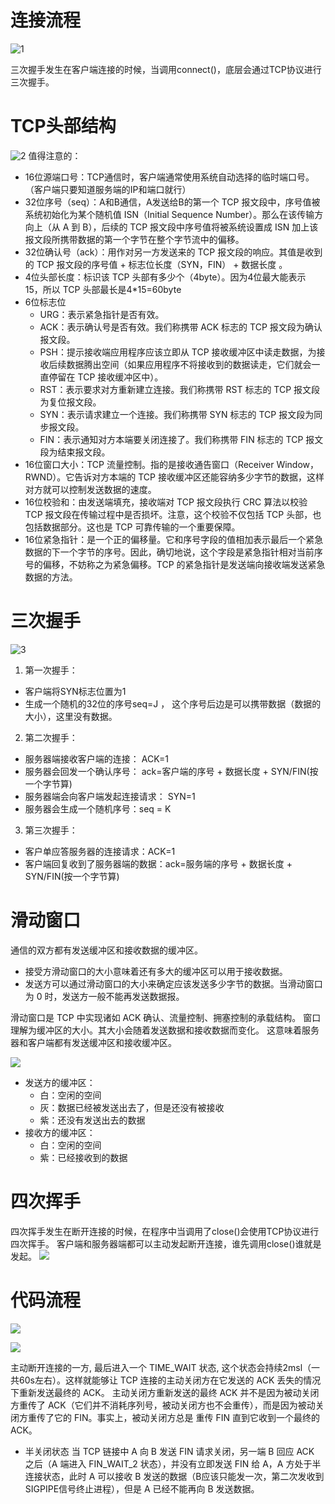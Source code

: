 # 连接流程
![1](photo/连接流程.png)


三次握手发生在客户端连接的时候，当调用connect()，底层会通过TCP协议进行三次握手。


# TCP头部结构
![2](photo/TCP头部结构.png)
值得注意的：
* 16位源端口号：TCP通信时，客户端通常使用系统自动选择的临时端口号。（客户端只要知道服务端的IP和端口就行）
* 32位序号（seq）：A和B通信，A发送给B的第一个 TCP 报文段中，序号值被系统初始化为某个随机值 ISN（Initial Sequence Number）。那么在该传输方向上（从 A 到 B），后续的 TCP 报文段中序号值将被系统设置成 ISN 加上该报文段所携带数据的第一个字节在整个字节流中的偏移。
* 32位确认号（ack）：用作对另一方发送来的 TCP 报文段的响应。其值是收到的 TCP 报文段的序号值 + 标志位长度（SYN，FIN） + 数据长度 。
* 4位头部长度：标识该 TCP 头部有多少个（4byte）。因为4位最大能表示 15，所以 TCP 头部最长是4*15=60byte
* 6位标志位
    * URG：表示紧急指针是否有效。
    * ACK：表示确认号是否有效。我们称携带 ACK 标志的 TCP 报文段为确认报文段。
    * PSH：提示接收端应用程序应该立即从 TCP 接收缓冲区中读走数据，为接收后续数据腾出空间（如果应用程序不将接收到的数据读走，它们就会一直停留在 TCP 接收缓冲区中）。
    * RST：表示要求对方重新建立连接。我们称携带 RST 标志的 TCP 报文段为复位报文段。
    * SYN：表示请求建立一个连接。我们称携带 SYN 标志的 TCP 报文段为同步报文段。
    * FIN：表示通知对方本端要关闭连接了。我们称携带 FIN 标志的 TCP 报文段为结束报文段。
* 16位窗口大小：TCP 流量控制。指的是接收通告窗口（Receiver Window，RWND）。它告诉对方本端的 TCP 接收缓冲区还能容纳多少字节的数据，这样对方就可以控制发送数据的速度。
* 16位校验和：由发送端填充，接收端对 TCP 报文段执行 CRC 算法以校验 TCP 报文段在传输过程中是否损坏。注意，这个校验不仅包括 TCP 头部，也包括数据部分。这也是 TCP 可靠传输的一个重要保障。
* 16位紧急指针：是一个正的偏移量。它和序号字段的值相加表示最后一个紧急数据的下一个字节的序号。因此，确切地说，这个字段是紧急指针相对当前序号的偏移，不妨称之为紧急偏移。TCP 的紧急指针是发送端向接收端发送紧急数据的方法。


# 三次握手
![3](photo/三次握手.png)

1. 第一次握手：
* 客户端将SYN标志位置为1
* 生成一个随机的32位的序号seq=J ， 这个序号后边是可以携带数据（数据的大小），这里没有数据。
2. 第二次握手：
* 服务器端接收客户端的连接： ACK=1
* 服务器会回发一个确认序号： ack=客户端的序号 + 数据长度 + SYN/FIN(按一个字节算)
* 服务器端会向客户端发起连接请求： SYN=1
* 服务器会生成一个随机序号：seq = K
3. 第三次握手：
* 客户单应答服务器的连接请求：ACK=1
* 客户端回复收到了服务器端的数据：ack=服务端的序号 + 数据长度 + SYN/FIN(按一个字节算)


# 滑动窗口
通信的双方都有发送缓冲区和接收数据的缓冲区。
* 接受方滑动窗口的大小意味着还有多大的缓冲区可以用于接收数据。
* 发送方可以通过滑动窗口的大小来确定应该发送多少字节的数据。当滑动窗口为 0 时，发送方一般不能再发送数据报。

滑动窗口是 TCP 中实现诸如 ACK 确认、流量控制、拥塞控制的承载结构。
窗口理解为缓冲区的大小。其大小会随着发送数据和接收数据而变化。
这意味着服务器和客户端都有发送缓冲区和接收缓冲区。

![](photo/滑动窗口.png)
* 发送方的缓冲区：
    * 白：空闲的空间
    * 灰：数据已经被发送出去了，但是还没有被接收
    * 紫：还没有发送出去的数据
* 接收方的缓冲区：
    * 白：空闲的空间
    * 紫：已经接收到的数据

# 四次挥手
四次挥手发生在断开连接的时候，在程序中当调用了close()会使用TCP协议进行四次挥手。
客户端和服务器端都可以主动发起断开连接，谁先调用close()谁就是发起。
![](photo/四次挥手.png)


# 代码流程
![](photo/TCP流程1.png)

![](photo/TCP流程2.png)


主动断开连接的一方, 最后进入一个 TIME_WAIT 状态, 这个状态会持续2msl（一共60s左右）。这样就能够让 TCP 连接的主动关闭方在它发送的 ACK 丢失的情况下重新发送最终的 ACK。
主动关闭方重新发送的最终 ACK 并不是因为被动关闭方重传了 ACK（它们并不消耗序列号，被动关闭方也不会重传），而是因为被动关闭方重传了它的 FIN。事实上，被动关闭方总是
重传 FIN 直到它收到一个最终的 ACK。

* 半关闭状态
当 TCP 链接中 A 向 B 发送 FIN 请求关闭，另一端 B 回应 ACK 之后（A 端进入 FIN_WAIT_2 状态），并没有立即发送 FIN 给 A，A 方处于半连接状态，此时 A 可以接收 B 发送的数据（B应该只能发一次，第二次发收到SIGPIPE信号终止进程），但是 A 已经不能再向 B 发送数据。